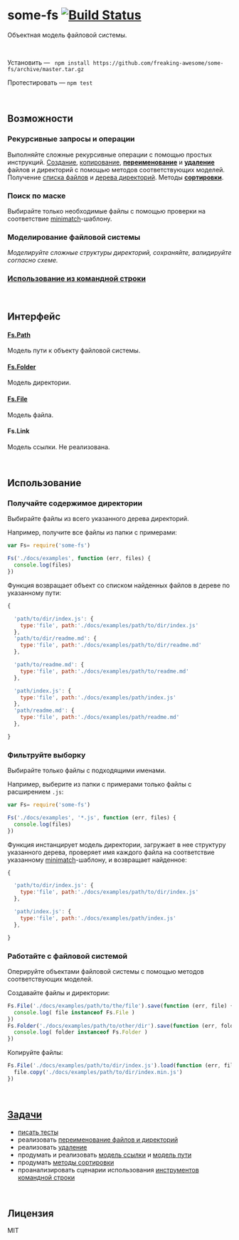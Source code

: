 # some-fs [![Build Status](https://secure.travis-ci.org/freaking-awesome/some-fs.png)](http://travis-ci.org/freaking-awesome/some-fs)
Объектная модель файловой системы.

 

Установить — ``` npm install https://github.com/freaking-awesome/some-fs/archive/master.tar.gz```

Протестировать — ``` npm test ```

 

## Возможности

### Рекурсивные запросы и операции
Выполняйте сложные рекурсивные операции с помощью простых инструкций. [Создание](), [копирование](), **[переименование](https://github.com/freaking-awesome/some-fs/issues/1)** и **[удаление](https://github.com/freaking-awesome/some-fs/issues/2)** файлов и директорий с помощью методов соответствующих моделей. Получение [списка файлов]() и [дерева директорий](). Методы **[сортировки](https://github.com/freaking-awesome/some-fs/issues/3)**.

### Поиск по маске
Выбирайте только необходимые файлы с помощью проверки на соответствие [minimatch](https://github.com/isaacs/minimatch)-шаблону.

### Моделирование файловой системы

*Моделируйте сложные структуры директорий, сохраняйте, валидируйте согласно схеме.*

### [Использование из командной строки](https://github.com/freaking-awesome/some-fs/tree/master/docs/usage/cli/guide.md)

 

## Интерфейс
#### [Fs.Path](https://github.com/freaking-awesome/some-fs/tree/master/lib/some-fs/models/Path)
Модель пути к объекту файловой системы.

#### [Fs.Folder](https://github.com/freaking-awesome/some-fs/tree/master/lib/some-fs/models/Folder)
Модель директории.

#### [Fs.File](https://github.com/freaking-awesome/some-fs/tree/master/lib/some-fs/models/File)
Модель файла.

#### Fs.Link
Модель ссылки. Не реализована.

 

## Использование

### Получайте содержимое директории
Выбирайте файлы из всего указанного дерева директорий.

Например, получите все файлы из папки с примерами:
```javascript
var Fs= require('some-fs')

Fs('./docs/examples', function (err, files) {
  console.log(files)
})
```
Функция возвращает объект со списком найденных файлов в дереве по указанному пути:
```javascript
{

  'path/to/dir/index.js': {
    type:'file', path:'./docs/examples/path/to/dir/index.js'
  },
  'path/to/dir/readme.md': {
    type:'file', path:'./docs/examples/path/to/dir/readme.md'
  },

  'path/to/readme.md': {
    type:'file', path:'./docs/examples/path/to/readme.md'
  },

  'path/index.js': {
    type:'file', path:'./docs/examples/path/index.js'
  },
  'path/readme.md': {
    type:'file', path:'./docs/examples/path/readme.md'
  },

}
```

### Фильтруйте выборку
Выбирайте только файлы с подходящими именами.

Например, выберите из папки с примерами только файлы с расширением ```.js```:
```javascript
var Fs= require('some-fs')

Fs('./docs/examples', '*.js', function (err, files) {
  console.log(files)
})
```
Функция инстанцирует модель директории, загружает в нее структуру указанного дерева, проверяет имя каждого файла на соответствие указанному [minimatch](https://github.com/isaacs/minimatch)-шаблону, и возвращает найденное:
```javascript
{

  'path/to/dir/index.js': {
    type:'file', path:'./docs/examples/path/to/dir/index.js'
  },

  'path/index.js': {
    type:'file', path:'./docs/examples/path/index.js'
  },

}
```

### Работайте с файловой системой
Оперируйте объектами файловой системы с помощью методов соответствующих моделей.

Создавайте файлы и директории:
```javascript
Fs.File('./docs/examples/path/to/the/file').save(function (err, file) {
  console.log( file instanceof Fs.File )
})
Fs.Folder('./docs/examples/path/to/other/dir').save(function (err, folder) {
  console.log( folder instanceof Fs.Folder )
})
```
Копируйте файлы:
```javascript
Fs.File('./docs/examples/path/to/dir/index.js').load(function (err, file) {
  file.copy('./docs/examples/path/to/dir/index.min.js')
})
```

 

## [Задачи](https://github.com/freaking-awesome/some-fs/issues?labels=enhancement&state=open)
* [писать тесты](https://github.com/freaking-awesome/some-fs/issues/4)
* реализовать [переименование файлов и директорий](https://github.com/freaking-awesome/some-fs/issues/1)
* реализовать [удаление](https://github.com/freaking-awesome/some-fs/issues/2)
* продумать и реализовать [модель ссылки](https://github.com/freaking-awesome/some-fs/issues/5) и [модель пути](https://github.com/freaking-awesome/some-fs/issues/6) 
* продумать [методы сортировки](https://github.com/freaking-awesome/some-fs/issues/3)
* проанализировать сценарии использования [инструментов командной строки](https://github.com/freaking-awesome/some-fs/issues/7)



 

## Лицензия
MIT